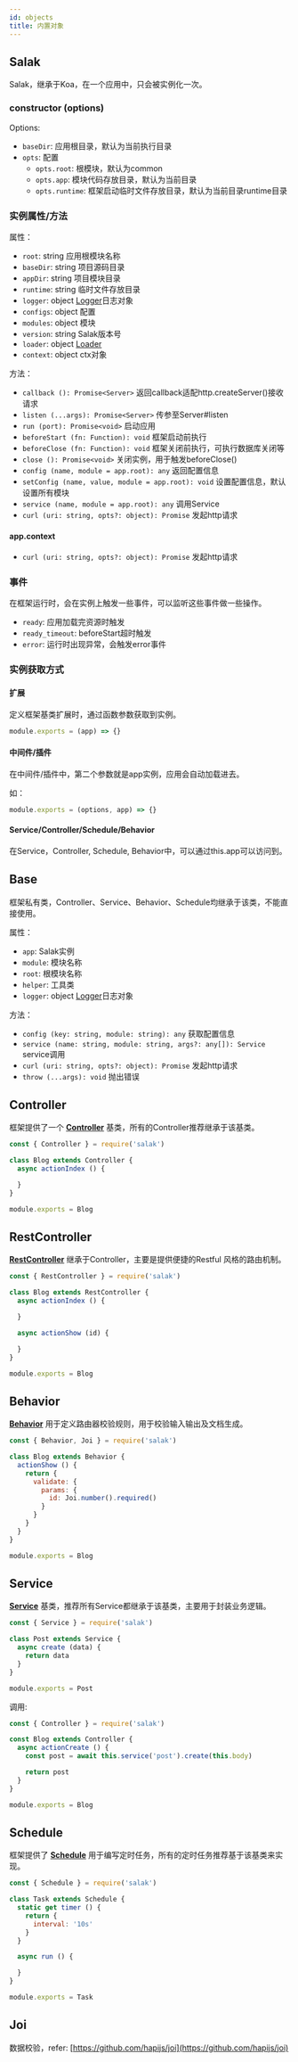 ```yaml
---
id: objects
title: 内置对象
---
```


## Salak

Salak，继承于Koa，在一个应用中，只会被实例化一次。

### constructor (options)

Options:

- `baseDir`: 应用根目录，默认为当前执行目录
- `opts`: 配置
  - `opts.root`: 根模块，默认为common
  - `opts.app`: 模块代码存放目录，默认为当前目录
  - `opts.runtime`: 框架启动临时文件存放目录，默认为当前目录runtime目录

### 实例属性/方法

属性：

- `root`: string 应用根模块名称
- `baseDir`: string 项目源码目录
- `appDir`: string 项目模块目录
- `runtime`: string 临时文件存放目录
- `logger`: object [Logger](./logger.html)日志对象
- `configs`: object 配置
- `modules`: object 模块
- `version`: string Salak版本号
- `loader`: object [Loader](./loader.html)
- `context`: object ctx对象

方法：

- `callback (): Promise<Server>` 返回callback适配http.createServer()接收请求
- `listen (...args): Promise<Server>` 传参至Server#listen
- `run (port): Promise<void>` 启动应用
- `beforeStart (fn: Function): void` 框架启动前执行
- `beforeClose (fn: Function): void` 框架关闭前执行，可执行数据库关闭等
- `close (): Promise<void>` 关闭实例，用于触发beforeClose()
- `config (name, module = app.root): any` 返回配置信息
- `setConfig (name, value, module = app.root): void` 设置配置信息，默认设置所有模块
- `service (name, module = app.root): any` 调用Service
- `curl (uri: string, opts?: object): Promise` 发起http请求

#### app.context

- `curl (uri: string, opts?: object): Promise` 发起http请求

### 事件

在框架运行时，会在实例上触发一些事件，可以监听这些事件做一些操作。

- `ready`: 应用加载完资源时触发
- `ready_timeout`: beforeStart超时触发
- `error`: 运行时出现异常，会触发error事件

### 实例获取方式

#### 扩展

定义框架基类扩展时，通过函数参数获取到实例。

```javascript
module.exports = (app) => {}
```

#### 中间件/插件

在中间件/插件中，第二个参数就是app实例，应用会自动加载进去。

如：

```javascript
module.exports = (options, app) => {}
```

#### Service/Controller/Schedule/Behavior

在Service，Controller, Schedule, Behavior中，可以通过this.app可以访问到。

## Base

框架私有类，Controller、Service、Behavior、Schedule均继承于该类，不能直接使用。

属性：

- `app`: Salak实例
- `module`: 模块名称
- `root`: 根模块名称
- `helper`: 工具类
- `logger`: object [Logger](./logger.html)日志对象

方法：

- `config (key: string, module: string): any` 获取配置信息
- `service (name: string, module: string, args?: any[]): Service` service调用
- `curl (uri: string, opts?: object): Promise` 发起http请求
- `throw (...args): void` 抛出错误

## Controller

框架提供了一个 **[Controller](./controller.html)** 基类，所有的Controller推荐继承于该基类。

```javascript
const { Controller } = require('salak')

class Blog extends Controller {
  async actionIndex () {

  }
}

module.exports = Blog
```

## RestController

**[RestController](./controller.html#restcontroller)** 继承于Controller，主要是提供便捷的Restful 风格的路由机制。

```javascript
const { RestController } = require('salak')

class Blog extends RestController {
  async actionIndex () {

  }

  async actionShow (id) {

  }
}

module.exports = Blog
```

## Behavior

**[Behavior](./behavior.html)** 用于定义路由器校验规则，用于校验输入输出及文档生成。

```javascript
const { Behavior, Joi } = require('salak')

class Blog extends Behavior {
  actionShow () {
    return {
      validate: {
        params: {
          id: Joi.number().required()
        }
      }
    }
  }
}

module.exports = Blog
```

## Service

**[Service](./serivice.html)** 基类，推荐所有Service都继承于该基类，主要用于封装业务逻辑。

```javascript
const { Service } = require('salak')

class Post extends Service {
  async create (data) {
    return data
  }
}

module.exports = Post
```

调用:

```javascript
const { Controller } = require('salak')

const Blog extends Controller {
  async actionCreate () {
    const post = await this.service('post').create(this.body)

    return post
  }
}

module.exports = Blog
```

## Schedule

框架提供了 **[Schedule](./schedule.html)** 用于编写定时任务，所有的定时任务推荐基于该基类来实现。

```javascript
const { Schedule } = require('salak')

class Task extends Schedule {
  static get timer () {
    return {
      interval: '10s'
    }
  }

  async run () {

  }
}

module.exports = Task
```

## Joi

数据校验，refer: [https://github.com/hapijs/joi](https://github.com/hapijs/joi)
